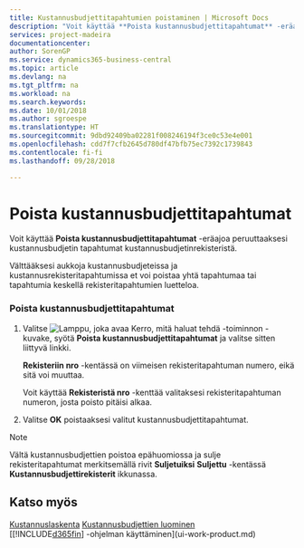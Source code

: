 ```yaml
---
title: Kustannusbudjettitapahtumien poistaminen | Microsoft Docs
description: "Voit käyttää **Poista kustannusbudjettitapahtumat** -eräajoa peruuttaaksesi kustannusbudjetin tapahtumat kustannusbudjetinrekisteristä."
services: project-madeira
documentationcenter: 
author: SorenGP
ms.service: dynamics365-business-central
ms.topic: article
ms.devlang: na
ms.tgt_pltfrm: na
ms.workload: na
ms.search.keywords: 
ms.date: 10/01/2018
ms.author: sgroespe
ms.translationtype: HT
ms.sourcegitcommit: 9dbd92409ba02281f008246194f3ce0c53e4e001
ms.openlocfilehash: cdd7f7cfb2645d780df47bfb75ec7392c1739843
ms.contentlocale: fi-fi
ms.lasthandoff: 09/28/2018

---
```

# <a name="delete-cost-budget-entries"></a>Poista kustannusbudjettitapahtumat
Voit käyttää **Poista kustannusbudjettitapahtumat** -eräajoa peruuttaaksesi kustannusbudjetin tapahtumat kustannusbudjetinrekisteristä.  

Välttääksesi aukkoja kustannusbudjeteissa ja kustannusrekisteritapahtumissa et voi poistaa yhtä tapahtumaa tai tapahtumia keskellä rekisteritapahtumien luetteloa.  

### <a name="to-delete-a-cost-budget-entry"></a>Poista kustannusbudjettitapahtumat  

1.  Valitse ![Lamppu, joka avaa Kerro, mitä haluat tehdä -toiminnon](media/ui-search/search_small.png "Kerro, mitä haluat tehdä") -kuvake, syötä **Poista kustannusbudjettitapahtumat** ja valitse sitten liittyvä linkki.  

    **Rekisteriin nro** -kentässä on viimeisen rekisteritapahtuman numero, eikä sitä voi muuttaa.  

    Voit käyttää **Rekisteristä nro** -kenttää valitaksesi rekisteritapahtuman numeron, josta poisto pitäisi alkaa.  
2.  Valitse **OK** poistaaksesi valitut kustannusbudjettitapahtumat.  

> [!NOTE]  
>  Vältä kustannusbudjettien poistoa epähuomiossa ja sulje rekisteritapahtumat merkitsemällä rivit **Suljetuiksi** **Suljettu** -kentässä **Kustannusbudjettirekisterit** ikkunassa.  

## <a name="see-also"></a>Katso myös  
[Kustannuslaskenta](finance-manage-cost-accounting.md)
[Kustannusbudjettien luominen](finance-create-cost-budgets.md)  
[[!INCLUDE[d365fin](includes/d365fin_md.md)] -ohjelman käyttäminen](ui-work-product.md)

